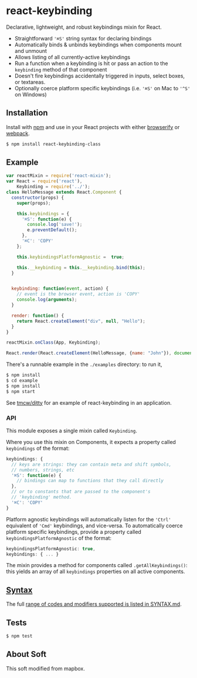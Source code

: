 # react-keybinding

Declarative, lightweight, and robust keybindings mixin for React.

* Straightforward `'⌘S'` string syntax for declaring bindings
* Automatically binds & unbinds keybindings when components mount and unmount
* Allows listing of all currently-active keybindings
* Run a function when a keybinding is hit or pass an action
  to the `keybinding` method of that component
* Doesn't fire keybindings accidentally triggered in inputs,
  select boxes, or textareas.
* Optionally coerce platform specific keybindings (i.e. `'⌘S'` on Mac to `'^S'` on Windows)

## Installation

Install with [npm](https://www.npmjs.com/) and use in your React
projects with either [browserify](http://browserify.org/) or
[webpack](http://webpack.github.io/).

```sh
$ npm install react-keybinding-class
```

## Example

```js
var reactMixin = require('react-mixin');
var React = require('react'),
    Keybinding = require('../');
class HelloMessage extends React.Component {
  constructor(props) {
    super(props);

    this.keybindings = {
      '⌘S': function(e) {
        console.log('save!');
        e.preventDefault();
      },
      '⌘C': 'COPY'
    };

    this.keybindingsPlatformAgnostic =  true;

    this.__keybinding = this.__keybinding.bind(this);
  }


  keybinding: function(event, action) {
    // event is the browser event, action is 'COPY'
    console.log(arguments);
  }

  render: function() {
    return React.createElement("div", null, "Hello");
  }
}

reactMixin.onClass(App, Keybinding);

React.render(React.createElement(HelloMessage, {name: "John"}), document.body);
```

There's a runnable example in the `./examples` directory: to run it,

```sh
$ npm install
$ cd example
$ npm install
$ npm start
```

See [tmcw/ditty](https://github.com/tmcw/ditty) for an example of
react-keybinding in an application.

### API

This module exposes a single mixin called `Keybinding`.

Where you use this mixin on Components, it expects a property called
`keybindings` of the format:

```js
keybindings: {
  // keys are strings: they can contain meta and shift symbols,
  // numbers, strings, etc
  '⌘S': function(e) {
    // bindings can map to functions that they call directly
  },
  // or to constants that are passed to the component's
  // 'keybinding' method.
  '⌘C': 'COPY'
}
```

Platform agnostic keybindings will automatically listen for the `'Ctrl'`
equivalent of `'Cmd'` keybindings, and vice-versa. To automatically coerce
platform specific keybindings, provide a property called
`keybindingsPlatformAgnostic` of the format:

```js
keybindingsPlatformAgnostic: true,
keybindings: { ... }
```

The mixin provides a method for components called `.getAllKeybindings()`:
this yields an array of all `keybindings` properties on all active components.

## [Syntax](SYNTAX.md)

The full [range of codes and modifiers supported is listed in SYNTAX.md](SYNTAX.md).

## Tests

```sh
$ npm test
```

## About Soft

This soft modified from mapbox.
